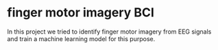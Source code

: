 # finger motor imagery BCI

In this project we tried to identify finger motor imagery from EEG signals and train a machine learning model for this purpose. 

